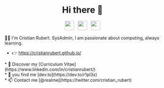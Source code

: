 

<h1 align="center">Hi there 👋</h1>

<p align='center'>
<a href="https://dev.to/r1pl3x"><img height="30" src="https://raw.githubusercontent.com/WaylonWalker/WaylonWalker/main/icon/dev.png"></a>&nbsp;&nbsp;
<a href="https://twitter.com/cristian_rubert"><img height="30" src="https://github.com/WaylonWalker/WaylonWalker/blob/main/icon/twitter.png?raw=true"></a>&nbsp;&nbsp;
<a href="https://www.linkedin.com/in/cristianrubert/"><img height="30" src="https://github.com/WaylonWalker/WaylonWalker/blob/main/icon/linkedin.png?raw=true"></a>
</p>

<p> 👨‍💻 I'm Cristian Rubert. SysAdmin, I am passionate about computing, always learning.</p>

* 👉 https://cristianrubert.github.io/

<p> 
* 💼 Discover my [Curriculum Vitae](https://www.linkedin.com/in/cristianrubert/)<br/>
* 🚧 you find me [dev.to](https://dev.to/r1pl3x) <br/>
* 📫 Contact me [@realme](https://twitter.com/cristian_rubert)
</p>

